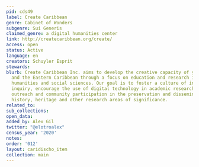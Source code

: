 ```yaml
---
pid: cds49
label: Create Caribbean
genre: Cabinet of Wonders
subgenre: Sui Generis
claimed_genre: a digital humanities center
link: http://createcaribbean.org/create/
access: open
status: Active
language: en
creators: Schuyler Esprit
stewards:
blurb: Create Caribbean Inc. aims to develop the creative capacity of youth in Dominica
  and the Eastern Caribbean through a focus on education and research in the arts,
  humanities and social sciences. Our goal is to foster a culture of intellectual
  inquiry, encourage the use of digital technology in academic research, and increase
  outreach and community participation in the preservation and dissemination of Caribbean
  history, heritage and other research areas of significance.
related_to:
sub_collections:
open_data:
added_by: Alex Gil
twitter: "@elotroalex"
census_year: '2020'
notes:
order: '012'
layout: caridischo_item
collection: main
---
```

